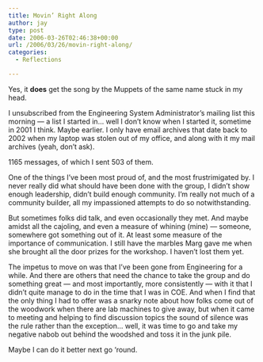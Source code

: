 ```yaml
---
title: Movin’ Right Along
author: jay
type: post
date: 2006-03-26T02:46:38+00:00
url: /2006/03/26/movin-right-along/
categories:
  - Reflections

---
```

Yes, it **does** get the song by the Muppets of the same name stuck in my head.

I unsubscribed from the Engineering System Administrator’s mailing list this morning — a list I started in… well I don’t know when I started it, sometime in 2001 I think. Maybe earlier. I only have email archives that date back to 2002 when my laptop was stolen out of my office, and along with it my mail archives (yeah, don’t ask).

1165 messages, of which I sent 503 of them.

One of the things I’ve been most proud of, and the most frustrimigated by. I never really did what should have been done with the group, I didn’t show enough leadership, didn’t build enough community. I’m really not much of a community builder, all my impassioned attempts to do so notwithstanding.

But sometimes folks did talk, and even occasionally they met. And maybe amidst all the cajoling, and even a measure of whining (mine) — someone, somewhere got something out of it. At least some measure of the importance of communication. I still have the marbles Marg gave me when she brought all the door prizes for the workshop. I haven’t lost them yet.

The impetus to move on was that I’ve been gone from Engineering for a while. And there are others that need the chance to take the group and do something great — and most importantly, more consistently — with it that I didn’t quite manage to do in the time that I was in COE. And when I find that the only thing I had to offer was a snarky note about how folks come out of the woodwork when there are lab machines to give away, but when it came to meeting and helping to find discussion topics the sound of silence was the rule rather than the exception… well, it was time to go and take my negative nabob out behind the woodshed and toss it in the junk pile.

Maybe I can do it better next go ‘round.